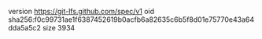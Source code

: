 version https://git-lfs.github.com/spec/v1
oid sha256:f0c99731ae1f6387452619b0acfb6a82635c6b5f8d01e75770e43a64dda5a5c2
size 3934

